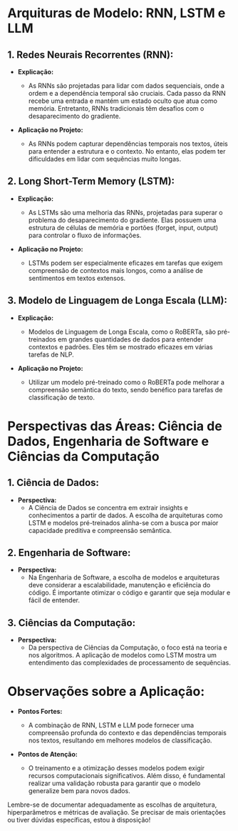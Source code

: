 # Arquituras de Modelo: RNN, LSTM e LLM

## 1. Redes Neurais Recorrentes (RNN):

- **Explicação:**
  - As RNNs são projetadas para lidar com dados sequenciais, onde a ordem e a dependência temporal são cruciais. Cada passo da RNN recebe uma entrada e mantém um estado oculto que atua como memória. Entretanto, RNNs tradicionais têm desafios com o desaparecimento do gradiente.

- **Aplicação no Projeto:**
  - As RNNs podem capturar dependências temporais nos textos, úteis para entender a estrutura e o contexto. No entanto, elas podem ter dificuldades em lidar com sequências muito longas.

## 2. Long Short-Term Memory (LSTM):

- **Explicação:**
  - As LSTMs são uma melhoria das RNNs, projetadas para superar o problema do desaparecimento do gradiente. Elas possuem uma estrutura de células de memória e portões (forget, input, output) para controlar o fluxo de informações.

- **Aplicação no Projeto:**
  - LSTMs podem ser especialmente eficazes em tarefas que exigem compreensão de contextos mais longos, como a análise de sentimentos em textos extensos.

## 3. Modelo de Linguagem de Longa Escala (LLM):

- **Explicação:**
  - Modelos de Linguagem de Longa Escala, como o RoBERTa, são pré-treinados em grandes quantidades de dados para entender contextos e padrões. Eles têm se mostrado eficazes em várias tarefas de NLP.

- **Aplicação no Projeto:**
  - Utilizar um modelo pré-treinado como o RoBERTa pode melhorar a compreensão semântica do texto, sendo benéfico para tarefas de classificação de texto.

# Perspectivas das Áreas: Ciência de Dados, Engenharia de Software e Ciências da Computação

## 1. Ciência de Dados:

- **Perspectiva:**
  - A Ciência de Dados se concentra em extrair insights e conhecimentos a partir de dados. A escolha de arquiteturas como LSTM e modelos pré-treinados alinha-se com a busca por maior capacidade preditiva e compreensão semântica.

## 2. Engenharia de Software:

- **Perspectiva:**
  - Na Engenharia de Software, a escolha de modelos e arquiteturas deve considerar a escalabilidade, manutenção e eficiência do código. É importante otimizar o código e garantir que seja modular e fácil de entender.

## 3. Ciências da Computação:

- **Perspectiva:**
  - Da perspectiva de Ciências da Computação, o foco está na teoria e nos algoritmos. A aplicação de modelos como LSTM mostra um entendimento das complexidades de processamento de sequências.

# Observações sobre a Aplicação:

- **Pontos Fortes:**
  - A combinação de RNN, LSTM e LLM pode fornecer uma compreensão profunda do contexto e das dependências temporais nos textos, resultando em melhores modelos de classificação.

- **Pontos de Atenção:**
  - O treinamento e a otimização desses modelos podem exigir recursos computacionais significativos. Além disso, é fundamental realizar uma validação robusta para garantir que o modelo generalize bem para novos dados.

Lembre-se de documentar adequadamente as escolhas de arquitetura, hiperparâmetros e métricas de avaliação. Se precisar de mais orientações ou tiver dúvidas específicas, estou à disposição!
